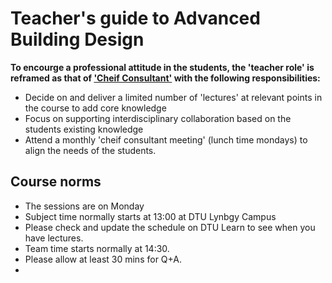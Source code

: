 # Teacher's guide to Advanced Building Design

**To encourge a professional attitude in the students, the 'teacher role' is reframed as that of <u>'Cheif Consultant'</u> with the following responsibilities:**

* Decide on and deliver a limited number of 'lectures' at relevant points in the course to add core knowledge
* Focus on supporting interdisciplinary collaboration based on the students existing knowledge
* Attend a monthly 'cheif consultant meeting' (lunch time mondays) to align the needs of the students.

## Course norms

* The sessions are on Monday
* Subject time normally starts at 13:00 at DTU Lynbgy Campus
* Please check and update the schedule on DTU Learn to see when you have lectures.
* Team time starts normally at 14:30.
* Please allow at least 30 mins for Q+A.
* 
